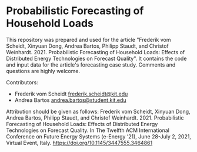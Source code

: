 # Probabilistic Forecasting of Household Loads 

This repository was prepared and used for the article "Frederik vom Scheidt, Xinyuan Dong, Andrea Bartos, Philipp Staudt, and Christof Weinhardt. 2021. Probabilistic Forecasting of Household Loads: Effects of Distributed Energy Technologies on Forecast Quality". 
It contains the code and input data for the article's forecasting case study.
Comments and questions are highly welcome.

Contributors:
- Frederik vom Scheidt frederik.scheidt@kit.edu
- Andrea Bartos andrea.bartos@student.kit.edu

Attribution should be given as follows:
Frederik vom Scheidt, Xinyuan Dong, Andrea Bartos, Philipp Staudt, and Christof Weinhardt. 2021. Probabilistic Forecasting of Household Loads: Effects of Distributed Energy Technologies on Forecast Quality. In The Twelfth ACM International Conference on Future Energy Systems (e-Energy ’21), June 28-July 2, 2021, Virtual Event, Italy. https://doi.org/10.1145/3447555.3464861 
